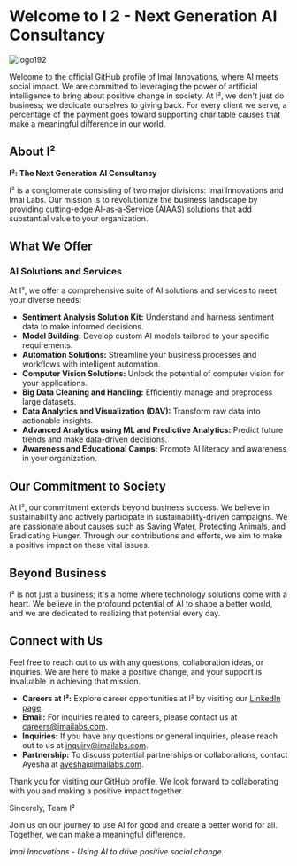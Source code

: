 # Welcome to I 2 - Next Generation AI Consultancy

![logo192](https://github.com/I2-imai/I2-imai/assets/144655143/321f185d-f802-489b-95fe-c39464c4cc34)

Welcome to the official GitHub profile of Imai Innovations, where AI meets social impact. We are committed to leveraging the power of artificial intelligence to bring about positive change in society. At I², we don't just do business; we dedicate ourselves to giving back. For every client we serve, a percentage of the payment goes toward supporting charitable causes that make a meaningful difference in our world.

## About I²

**I²: The Next Generation AI Consultancy**

I² is a conglomerate consisting of two major divisions: Imai Innovations and Imai Labs. Our mission is to revolutionize the business landscape by providing cutting-edge AI-as-a-Service (AIAAS) solutions that add substantial value to your organization.

## What We Offer

### AI Solutions and Services

At I², we offer a comprehensive suite of AI solutions and services to meet your diverse needs:

- **Sentiment Analysis Solution Kit:** Understand and harness sentiment data to make informed decisions.
- **Model Building:** Develop custom AI models tailored to your specific requirements.
- **Automation Solutions:** Streamline your business processes and workflows with intelligent automation.
- **Computer Vision Solutions:** Unlock the potential of computer vision for your applications.
- **Big Data Cleaning and Handling:** Efficiently manage and preprocess large datasets.
- **Data Analytics and Visualization (DAV):** Transform raw data into actionable insights.
- **Advanced Analytics using ML and Predictive Analytics:** Predict future trends and make data-driven decisions.
- **Awareness and Educational Camps:** Promote AI literacy and awareness in your organization.

## Our Commitment to Society

At I², our commitment extends beyond business success. We believe in sustainability and actively participate in sustainability-driven campaigns. We are passionate about causes such as Saving Water, Protecting Animals, and Eradicating Hunger. Through our contributions and efforts, we aim to make a positive impact on these vital issues.

## Beyond Business

I² is not just a business; it's a home where technology solutions come with a heart. We believe in the profound potential of AI to shape a better world, and we are dedicated to realizing that potential every day.

## Connect with Us
Feel free to reach out to us with any questions, collaboration ideas, or inquiries. We are here to make a positive change, and your support is invaluable in achieving that mission.

- **Careers at I²:** Explore career opportunities at I² by visiting our [LinkedIn page](https://www.linkedin.com/company/imai-innovations/).
- **Email:** For inquiries related to careers, please contact us at [careers@imailabs.com](mailto:careers@imailabs.com).
- **Inquiries:** If you have any questions or general inquiries, please reach out to us at [inquiry@imailabs.com](mailto:inquiry@imailabs.com).
- **Partnership:** To discuss potential partnerships or collaborations, contact Ayesha at [ayesha@imailabs.com](mailto:ayesha@imailabs.com).

Thank you for visiting our GitHub profile. We look forward to collaborating with you and making a positive impact together. 

Sincerely,
Team I²

Join us on our journey to use AI for good and create a better world for all. Together, we can make a meaningful difference.

*Imai Innovations - Using AI to drive positive social change.*
